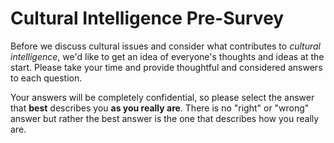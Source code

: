 # Cultural Intelligence Pre-Survey

Before we discuss cultural issues and consider what contributes to *cultural
intelligence*, we'd like to get an idea of everyone's thoughts and ideas at the
start. Please take your time and provide thoughtful and considered answers to
each question.

Your answers will be completely confidential, so please select the answer that
**best** describes you **as you really are**. There is no "right" or "wrong"
answer but rather the best answer is the one that describes how you really are.



